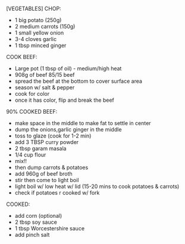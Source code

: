 
[VEGETABLES]
CHOP:
- 1 big potato (250g)
- 2 medium carrots (150g)
-  1 small yellow onion
- 3-4 cloves garlic
- 1 tbsp minced ginger

COOK BEEF:
* Large pot (1 tbsp of oil) - medium/high heat
* 908g of beef 85/15 beef
* spread the beef at the bottom to cover surface area
* season w/ salt & pepper
* cook for color
* once it has color, flip and break the beef

90% COOKED BEEF:
* make space in the middle to make fat to settle in center
* dump the onions,garlic ginger in the middle
* toss to glaze (cook for 1-2 min)
* add 3 TBSP curry powder
* 2 tbsp garam masala
* 1/4 cup flour
* mix!!
* then dump carrots & potatoes
* add 960g of beef broth
* stir then come to light boil
* light boil w/ low heat w/ lid (15-20 mins to cook potatoes & carrots)
* check if potatoes r cooked w/ fork

COOKED:
* add corn (optional)
* 2 tbsp soy sauce 
* 1 tbsp Worcestershire sauce
* add pinch salt